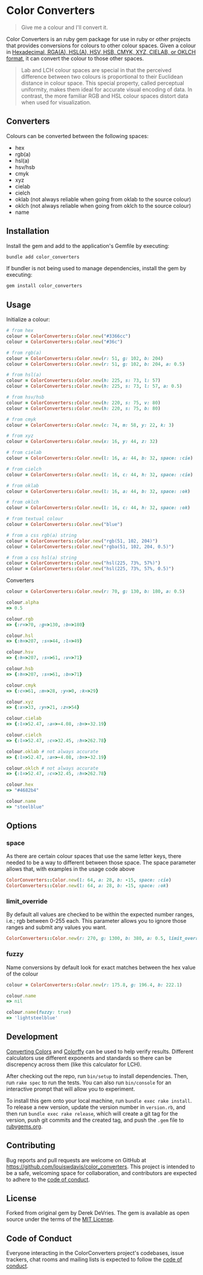 # Color Converters

> Give me a colour and I'll convert it.

Color Converters is an ruby gem package for use in ruby or other projects that provides conversions for colours to other colour spaces.
Given a colour in [Hexadecimal, RGA(A), HSL(A), HSV, HSB, CMYK, XYZ, CIELAB, or OKLCH format](https://github.com/devrieda/color_conversion), it can convert the colour to those other spaces.

> Lab and LCH colour spaces are special in that the perceived difference between two colours is proportional to their Euclidean distance in colour space. This special property, called perceptual uniformity, makes them ideal for accurate visual encoding of data. In contrast, the more familiar RGB and HSL colour spaces distort data when used for visualization.

## Converters

Colours can be converted between the following spaces:

- hex
- rgb(a)
- hsl(a)
- hsv/hsb
- cmyk
- xyz
- cielab
- cielch
- oklab (not always reliable when going from oklab to the source colour)
- oklch (not always reliable when going from oklch to the source colour)
- name

## Installation

Install the gem and add to the application's Gemfile by executing:

```bash
bundle add color_converters
```

If bundler is not being used to manage dependencies, install the gem by executing:

```bash
gem install color_converters
```

## Usage

Initialize a colour:

```ruby
# from hex
colour = ColorConverters::Color.new("#3366cc")
colour = ColorConverters::Color.new("#36c")

# from rgb(a)
colour = ColorConverters::Color.new(r: 51, g: 102, b: 204)
colour = ColorConverters::Color.new(r: 51, g: 102, b: 204, a: 0.5)

# from hsl(a)
colour = ColorConverters::Color.new(h: 225, s: 73, l: 57)
colour = ColorConverters::Color.new(h: 225, s: 73, l: 57, a: 0.5)

# from hsv/hsb
colour = ColorConverters::Color.new(h: 220, s: 75, v: 80)
colour = ColorConverters::Color.new(h: 220, s: 75, b: 80)

# from cmyk
colour = ColorConverters::Color.new(c: 74, m: 58, y: 22, k: 3)

# from xyz
colour = ColorConverters::Color.new(x: 16, y: 44, z: 32)

# from cielab
colour = ColorConverters::Color.new(l: 16, a: 44, b: 32, space: :cie)

# from cielch
colour = ColorConverters::Color.new(l: 16, c: 44, h: 32, space: :cie)

# from oklab
colour = ColorConverters::Color.new(l: 16, a: 44, b: 32, space: :ok)

# from oklch
colour = ColorConverters::Color.new(l: 16, c: 44, h: 32, space: :ok)

# from textual colour
colour = ColorConverters::Color.new("blue")

# from a css rgb(a) string
colour = ColorConverters::Color.new("rgb(51, 102, 204)")
colour = ColorConverters::Color.new("rgba(51, 102, 204, 0.5)")

# from a css hsl(a) string
colour = ColorConverters::Color.new("hsl(225, 73%, 57%)")
colour = ColorConverters::Color.new("hsl(225, 73%, 57%, 0.5)")
```

Converters

```ruby
colour = ColorConverters::Color.new(r: 70, g: 130, b: 180, a: 0.5)

colour.alpha
=> 0.5

colour.rgb
=> {:r=>70, :g=>130, :b=>180}

colour.hsl
=> {:h=>207, :s=>44, :l=>49}

colour.hsv
=> {:h=>207, :s=>61, :v=>71}

colour.hsb
=> {:h=>207, :s=>61, :b=>71}

colour.cmyk
=> {:c=>61, :m=>28, :y=>0, :k=>29}

colour.xyz
=> {:x=>33, :y=>21, :z=>54}

colour.cielab
=> {:l=>52.47, :a=>-4.08, :b=>-32.19}

colour.cielch
=> {:l=>52.47, :c=>32.45, :h=>262.78}

colour.oklab # not always accurate
=> {:l=>52.47, :a=>-4.08, :b=>-32.19}

colour.oklch # not always accurate
=> {:l=>52.47, :c=>32.45, :h=>262.78}

colour.hex
=> "#4682b4"

colour.name
=> "steelblue"
```

## Options

### space

As there are certain colour spaces that use the same letter keys, there needed to be a way to different between those space.
The space parameter allows that, with examples in the usage code above

```ruby
ColorConverters::Color.new(l: 64, a: 28, b: -15, space: :cie)
ColorConverters::Color.new(l: 64, a: 28, b: -15, space: :ok)
```

### limit_override

By default all values are checked to be within the expected number ranges, i.e.; rgb between 0-255 each.
This parameter allows you to ignore those ranges and submit any values you want.

```ruby
ColorConverters::Color.new(r: 270, g: 1300, b: 380, a: 0.5, limit_override: true)
```

### fuzzy

Name conversions by default look for exact matches between the hex value of the colour

```ruby
colour = ColorConverters::Color.new(r: 175.8, g: 196.4, b: 222.1)

colour.name
=> nil

colour.name(fuzzy: true)
=> 'lightsteelblue'
```

## Development

[Converting Colors](https://convertingcolors.com/) and [Colorffy](https://colorffy.com/) can be used to help verify results. Different calculators use different exponents and standards so there can be discrepency across them (like this calculator for LCH).

After checking out the repo, run `bin/setup` to install dependencies. Then, run `rake spec` to run the tests. You can also run `bin/console` for an interactive prompt that will allow you to experiment.

To install this gem onto your local machine, run `bundle exec rake install`. To release a new version, update the version number in `version.rb`, and then run `bundle exec rake release`, which will create a git tag for the version, push git commits and the created tag, and push the `.gem` file to [rubygems.org](https://rubygems.org).

## Contributing

Bug reports and pull requests are welcome on GitHub at <https://github.com/louiswdavis/color_converters>. This project is intended to be a safe, welcoming space for collaboration, and contributors are expected to adhere to the [code of conduct](https://github.com/louiswdavis/color_converters/blob/master/CODE_OF_CONDUCT.md).

## License

Forked from original gem by Derek DeVries.
The gem is available as open source under the terms of the [MIT License](https://opensource.org/licenses/MIT).

## Code of Conduct

Everyone interacting in the ColorConverters project's codebases, issue trackers, chat rooms and mailing lists is expected to follow the [code of conduct](https://github.com/louiswdavis/color_converters/blob/master/CODE_OF_CONDUCT.md).
